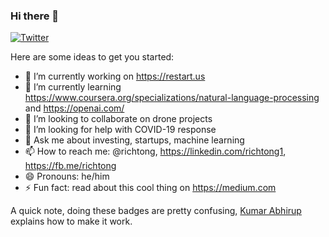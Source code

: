 ### Hi there 👋
[![Twitter](https://img.shields.io/twitter/follow/richtong.svg?style=social&label=@richtong)](https://twitter.com/richtong)
<!--
**richtong/richtong** is a ✨ _special_ ✨ repository because its `README.md` (this file) appears on your GitHub profile.
-->
Here are some ideas to get you started:

- 🔭 I’m currently working on https://restart.us
- 🌱 I’m currently learning https://www.coursera.org/specializations/natural-language-processing and https://openai.com/
- 👯 I’m looking to collaborate on drone projects
- 🤔 I’m looking for help with COVID-19 response
- 💬 Ask me about investing, startups, machine learning
- 📫 How to reach me: @richtong, https://linkedin.com/richtong1, https://fb.me/richtong
- 😄 Pronouns: he/him
- ⚡ Fun fact: read about this cool thing on https://medium.com

A quick note, doing these badges are pretty confusing, [Kumar Abhirup](https://dev.to/kumar_abhirup/5-must-have-badges-to-add-in-your-readme-14c3)
explains how to make it work.

